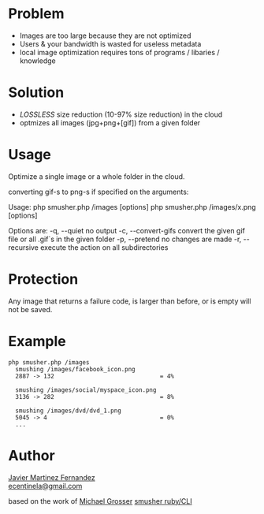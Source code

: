 Problem
=======
 - Images are too large because they are not optimized
 - Users & your bandwidth is wasted for useless metadata
 - local image optimization requires tons of programs / libaries / knowledge

Solution
========
 - *LOSSLESS* size reduction (10-97% size reduction) in the cloud
 - optmizes all images (jpg+png+[gif]) from a given folder

Usage
=====
Optimize a single image or a whole folder in the cloud.

converting gif-s to png-s if specified on the arguments:

Usage:
    php smusher.php /images [options]
    php smusher.php /images/x.png [options]

Options are:
    -q, --quiet                      no output
    -c, --convert-gifs               convert the given gif file or all .gif`s in the given folder
    -p, --pretend                    no changes are made
    -r, --recursive                  execute the action on all subdirectories


Protection
==========
Any image that returns a failure code, is larger than before, or is empty will not be saved.

Example
=======
    php smusher.php /images
      smushing /images/facebook_icon.png
      2887 -> 132                              = 4%

      smushing /images/social/myspace_icon.png
      3136 -> 282                              = 8%

      smushing /images/dvd/dvd_1.png
      5045 -> 4                                = 0%
      ...

Author
======
[Javier Martinez Fernandez](http://ecentinela.com)  
ecentinela@gmail.com

based on the work of [Michael Grosser](http://pragmatig.wordpress.com)
[smusher ruby/CLI](http://github.com/grosser/smusher)